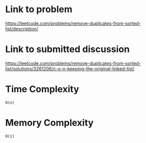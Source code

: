 # Link to problem
https://leetcode.com/problems/remove-duplicates-from-sorted-list/description/

# Link to submitted discussion
https://leetcode.com/problems/remove-duplicates-from-sorted-list/solutions/3261206/c-o-n-keeping-the-original-linked-list/

# Time Complexity
`O(n)`

# Memory Complexity
`O(1)`
